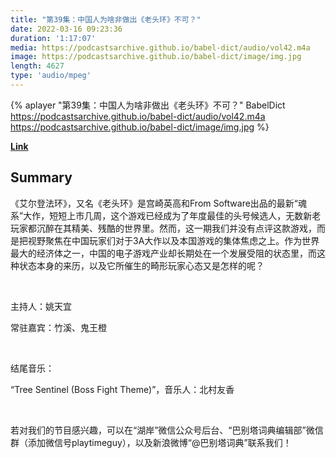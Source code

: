```yaml
---
title: "第39集：中国人为啥非做出《老头环》不可？"
date: 2022-03-16 09:23:36
duration: '1:17:07'
media: https://podcastsarchive.github.io/babel-dict/audio/vol42.m4a
image: https://podcastsarchive.github.io/babel-dict/image/img.jpg
length: 4627
type: 'audio/mpeg'
---
```


{% aplayer "第39集：中国人为啥非做出《老头环》不可？" BabelDict  https://podcastsarchive.github.io/babel-dict/audio/vol42.m4a https://podcastsarchive.github.io/babel-dict/image/img.jpg %}

**[Link](https://www.xiaoyuzhoufm.com/episode/6231aed0b3332e99893ec3ad)**

## Summary
<p>《艾尔登法环》，又名《老头环》是宫崎英高和From Software出品的最新“魂系”大作，短短上市几周，这个游戏已经成为了年度最佳的头号候选人，无数新老玩家都沉醉在其精美、残酷的世界里。然而，这一期我们并没有点评这款游戏，而是把视野聚焦在中国玩家们对于3A大作以及本国游戏的集体焦虑之上。作为世界最大的经济体之一，中国的电子游戏产业却长期处在一个发展受阻的状态里，而这种状态本身的来历，以及它所催生的畸形玩家心态又是怎样的呢？</p><p><br /></p><p>主持人：姚天宜</p><p>常驻嘉宾：竹溪、鬼王橙</p><p><br /></p><p>结尾音乐：</p><p>“Tree Sentinel (Boss Fight Theme)”，音乐人：<span>北村友香</span></p><p><br /></p><p>若对我们的节目感兴趣，可以在“湖岸”微信公众号后台、“巴别塔词典编辑部”微信群（添加微信号playtimeguy），以及新浪微博“@巴别塔词典”联系我们！</p>
    